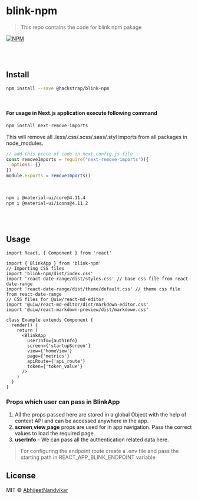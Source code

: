 # blink-npm

> This repo contains the code for blink npm pakage

[![NPM](https://img.shields.io/npm/v/@hackstrap/blink-npm)](https://www.npmjs.com/package/@hackstrap/blink-npm)

<br/>
<br/>

## Install

```bash
npm install --save @hackstrap/blink-npm
```

<br/>

#### For usage in Next.js application execute following command

```bash
npm install next-remove-imports
```

This will remove all .less/.css/.scss/.sass/.styl imports from all packages in node_modules.

```javascript
// add this piece of code in next.config.js file
const removeImports = require('next-remove-imports')({
  options: {}
})
module.exports = removeImports()
```

<br/>

```bash
npm i @material-ui/core@4.11.4
npm i @material-ui/icons@4.11.2
```

<br/>
<br/>

## Usage

```tsx
import React, { Component } from 'react'

import { BlinkApp } from 'blink-npm'
// Importing CSS files
import 'blink-npm/dist/index.css'
import 'react-date-range/dist/styles.css' // base css file from react-date-range
import 'react-date-range/dist/theme/default.css' // theme css file from react-date-range
// CSS files for @uiw/react-md-editor
import '@uiw/react-md-editor/dist/markdown-editor.css'
import '@uiw/react-markdown-preview/dist/markdown.css'

class Example extends Component {
  render() {
    return (
      <BlinkApp
        userInfo={authInfo}
        screen={'startupScreen'}
        view={'homeView'}
        page={'metrics'}
        apiRoute={'api_route'}
        token={'token_value'}
      />
    )
  }
}
```

### Props which user can pass in BlinkApp

1. All the props passed here are stored in a global Object with the help of context API and can be accessed anywhere in the app.
2. **screen**,**view**,**page** props are used for in app navigation. Pass the correct values to load the required page.
3. **userInfo** - We can pass all the authentication related data here.

> For configuring the endpoint route create a .env file and pass the starting path in REACT_APP_BLINK_ENDPOINT variable

## License

MIT © [AbhijeetNandvikar](https://github.com/AbhijeetNandvikar)
